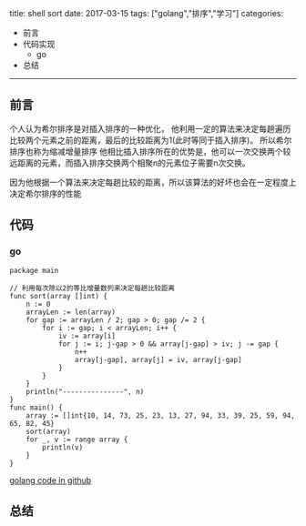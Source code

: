 title: shell sort
date: 2017-03-15
tags: ["golang","排序","学习"]
categories:
  - 前言
  - 代码实现
    - go
  - 总结
---

## 前言 ##

个人认为希尔排序是对插入排序的一种优化，
他利用一定的算法来决定每趟遍历比较两个元素之前的距离，最后的比较距离为1(此时等同于插入排序)。
所以希尔排序也称为缩减增量排序
他相比插入排序所在的优势是，他可以一次交换两个较远距离的元素，而插入排序交换两个相聚n的元素位子需要n次交换。

因为他根据一个算法来决定每趟比较的距离，所以该算法的好坏也会在一定程度上决定希尔排序的性能


## 代码 ##
### go ###
```
package main

// 利用每次除以2的等比增量数列来决定每趟比较距离
func sort(array []int) {
	n := 0
	arrayLen := len(array)
	for gap := arrayLen / 2; gap > 0; gap /= 2 {
		for i := gap; i < arrayLen; i++ {
			iv := array[i]
			for j := i; j-gap > 0 && array[j-gap] > iv; j -= gap {
				n++
				array[j-gap], array[j] = iv, array[j-gap]
			}
		}
	}
	println("---------------", n)
}
func main() {
	array := []int{10, 14, 73, 25, 23, 13, 27, 94, 33, 39, 25, 59, 94, 65, 82, 45}
	sort(array)
	for _, v := range array {
		println(v)
	}
}
```
[golang code in github](https://github.com/fudali113/learn-basic/blob/master/sort/shell/shell.go)


## 总结 ##


